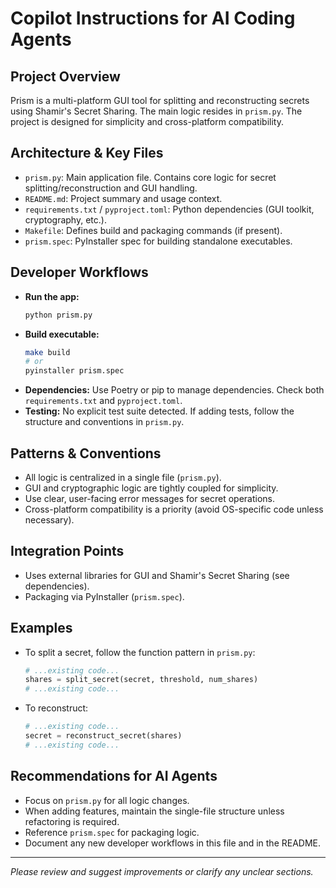 # Copilot Instructions for AI Coding Agents

## Project Overview
Prism is a multi-platform GUI tool for splitting and reconstructing secrets using Shamir's Secret Sharing. The main logic resides in `prism.py`. The project is designed for simplicity and cross-platform compatibility.

## Architecture & Key Files
- `prism.py`: Main application file. Contains core logic for secret splitting/reconstruction and GUI handling.
- `README.md`: Project summary and usage context.
- `requirements.txt` / `pyproject.toml`: Python dependencies (GUI toolkit, cryptography, etc.).
- `Makefile`: Defines build and packaging commands (if present).
- `prism.spec`: PyInstaller spec for building standalone executables.

## Developer Workflows
- **Run the app:**
  ```bash
  python prism.py
  ```
- **Build executable:**
  ```bash
  make build
  # or
  pyinstaller prism.spec
  ```
- **Dependencies:**
  Use Poetry or pip to manage dependencies. Check both `requirements.txt` and `pyproject.toml`.
- **Testing:**
  No explicit test suite detected. If adding tests, follow the structure and conventions in `prism.py`.

## Patterns & Conventions
- All logic is centralized in a single file (`prism.py`).
- GUI and cryptographic logic are tightly coupled for simplicity.
- Use clear, user-facing error messages for secret operations.
- Cross-platform compatibility is a priority (avoid OS-specific code unless necessary).

## Integration Points
- Uses external libraries for GUI and Shamir's Secret Sharing (see dependencies).
- Packaging via PyInstaller (`prism.spec`).

## Examples
- To split a secret, follow the function pattern in `prism.py`:
  ```python
  # ...existing code...
  shares = split_secret(secret, threshold, num_shares)
  # ...existing code...
  ```
- To reconstruct:
  ```python
  # ...existing code...
  secret = reconstruct_secret(shares)
  # ...existing code...
  ```

## Recommendations for AI Agents
- Focus on `prism.py` for all logic changes.
- When adding features, maintain the single-file structure unless refactoring is required.
- Reference `prism.spec` for packaging logic.
- Document any new developer workflows in this file and in the README.

---

*Please review and suggest improvements or clarify any unclear sections.*
